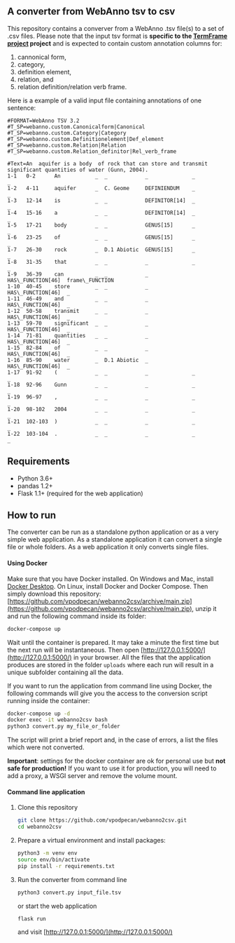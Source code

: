 ## A converter from WebAnno tsv to csv

This repository contains a converver from a WebAnno .tsv file(s) to a set of .csv files.
Please note that the input tsv format is **specific to the [TermFrame project](https://termframe.ff.uni-lj.si/) project** and is expected to contain custom annotation columns for:

1.  cannonical form,
2.  category,
3.  definition element,
4.  relation, and
5.  relation definition/relation verb frame.

Here is a example of a valid input file containing annotations of one sentence:

```
#FORMAT=WebAnno TSV 3.2
#T_SP=webanno.custom.Canonicalform|Canonical
#T_SP=webanno.custom.Category|Category
#T_SP=webanno.custom.Definitionelement|Def_element
#T_SP=webanno.custom.Relation|Relation
#T_SP=webanno.custom.Relation_definitor|Rel_verb_frame

#Text=An  aquifer is a body  of rock that can store and transmit significant quantities of water (Gunn, 2004).
1-1   0-2      An           _  _            _              _                  _                
1-2   4-11     aquifer      _  C. Geome     DEFINIENDUM    _                  _                
1-3   12-14    is           _  _            DEFINITOR[14]  _                  _                
1-4   15-16    a            _  _            DEFINITOR[14]  _                  _                
1-5   17-21    body         _  _            GENUS[15]      _                  _                
1-6   23-25    of           _  _            GENUS[15]      _                  _                
1-7   26-30    rock         _  D.1 Abiotic  GENUS[15]      _                  _                
1-8   31-35    that         _  _            _              _                  _                
1-9   36-39    can          _  _            _              HAS\_FUNCTION[46]  frame\_FUNCTION  
1-10  40-45    store        _  _            _              HAS\_FUNCTION[46]  _                
1-11  46-49    and          _  _            _              HAS\_FUNCTION[46]  _                
1-12  50-58    transmit     _  _            _              HAS\_FUNCTION[46]  _                
1-13  59-70    significant  _  _            _              HAS\_FUNCTION[46]  _                
1-14  71-81    quantities   _  _            _              HAS\_FUNCTION[46]  _                
1-15  82-84    of           _  _            _              HAS\_FUNCTION[46]  _                
1-16  85-90    water        _  D.1 Abiotic  _              HAS\_FUNCTION[46]  _                
1-17  91-92    (            _  _            _              _                  _                
1-18  92-96    Gunn         _  _            _              _                  _                
1-19  96-97    ,            _  _            _              _                  _                
1-20  98-102   2004         _  _            _              _                  _                
1-21  102-103  )            _  _            _              _                  _                
1-22  103-104  .            _  _            _              _                  _                
```


## Requirements

-  Python 3.6+
-  pandas 1.2+
-  Flask 1.1+ (required for the web application)

## How to run

The converter can be run as a standalone python application or as a very simple web application. As a standalone application it can convert a single file or whole folders. As a web application it only converts single files.


#### Using Docker

Make sure that you have Docker installed. On Windows and Mac, install [Docker Desktop](https://www.docker.com/products/docker-desktop). On Linux, install Docker and Docker Compose. Then simply download this repository:
[https://github.com/vpodpecan/webanno2csv/archive/main.zip](https://github.com/vpodpecan/webanno2csv/archive/main.zip), unzip it and run the following command inside its folder:
   ```bash
   docker-compose up
   ```

Wait until the container is prepared. It may take a minute the first time but the next run will be instantaneous. Then open [http://127.0.0.1:5000/](http://127.0.0.1:5000/) in your browser. All the files that the application produces are stored in the folder `uploads` where each run will result in a unique subfolder containing all the data.

If you want to run the application from command line using Docker, the following commands will give you the access to the conversion script running inside the container:
   ```bash
   docker-compose up -d
   docker exec -it webanno2csv bash
   python3 convert.py my_file_or_folder
   ```

The script will print a brief report and, in the case of errors, a list the files which were not converted.

**Important**: settings for the docker container are ok for personal use but **not safe for production!** If you want to use it for production, you will need to add a proxy, a WSGI server and remove the volume mount.


#### Command line application

1. Clone this repository
   ```bash
   git clone https://github.com/vpodpecan/webanno2csv.git
   cd webanno2csv
   ```

2. Prepare a virtual environment and install packages:
    ```bash
    python3 -m venv env
    source env/bin/activate
    pip install -r requirements.txt
    ```

3. Run the converter from command line
   ```bash
   python3 convert.py input_file.tsv
   ```
   or start the web application
   ```bash
   flask run
   ```
   and visit [http://127.0.0.1:5000/](http://127.0.0.1:5000/)
